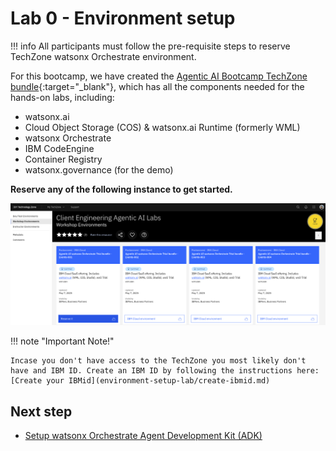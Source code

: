 # Lab 0 - Environment setup

!!! info
    All participants must follow the pre-requisite steps to reserve TechZone watsonx Orchestrate environment.

For this bootcamp, we have created the [Agentic AI Bootcamp TechZone bundle](https://ibm.biz/tz-agenticAI-camp){:target="_blank"}, which has all the components needed for the hands-on labs, including:

- watsonx.ai
- Cloud Object Storage (COS) & watsonx.ai Runtime (formerly WML)
- watsonx Orchestrate
- IBM CodeEngine
- Container Registry
- watsonx.governance (for the demo)

**Reserve any of the following instance to get started.**

![tz](../../images/tz/tz1.png)

!!! note "Important Note!"

    Incase you don't have access to the TechZone you most likely don't have and IBM ID. Create an IBM ID by following the instructions here: [Create your IBMid](environment-setup-lab/create-ibmid.md)

## Next step

<!-- 1. [Access your class instance](access-env.md)
1. [Setup your first project](create-project.md)
1. [Create your API key](api_key_project_id_setup.md) -->
- [Setup watsonx Orchestrate Agent Development Kit (ADK)](environment-setup-lab/wxo-client-setup.md)
 